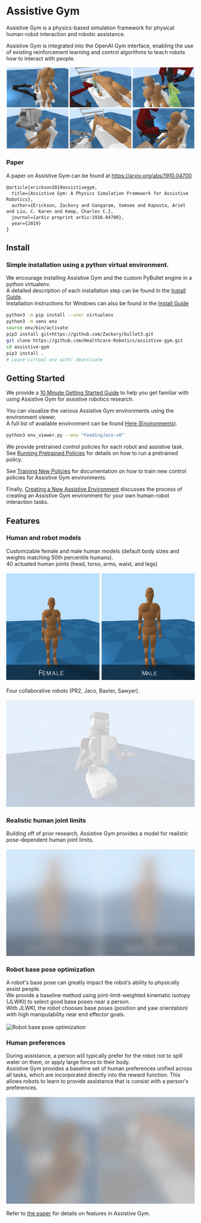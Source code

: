# Assistive Gym

Assistive Gym is a physics-based simulation framework for physical human-robot interaction and robotic assistance.

Assistive Gym is integrated into the OpenAI Gym interface, enabling the use of existing reinforcement learning and control algorithms to teach robots how to interact with people. 

![Assistive Gym](images/assistive_gym.jpg "Assistive Gym")

### Paper
A paper on Assistive Gym can be found at https://arxiv.org/abs/1910.04700
```
@article{erickson2019assistivegym,
  title={Assistive Gym: A Physics Simulation Framework for Assistive Robotics},
  author={Erickson, Zackory and Gangaram, Vamsee and Kapusta, Ariel and Liu, C. Karen and Kemp, Charles C.},
  journal={arXiv preprint arXiv:1910.04700},
  year={2019}
}
```

## Install
### Simple installation using a python virtual environment.
We encourage installing Assistive Gym and the custom PyBullet engine in a python virtualenv.  
A detailed description of each installation step can be found in the [Install Guide](https://github.com/Healthcare-Robotics/assistive-gym/wiki/1.-Install).  
Installation instructions for Windows can also be found in the [Install Guide](https://github.com/Healthcare-Robotics/assistive-gym/wiki/1.-Install#installing-on-windows)
```bash
python3 -m pip install --user virtualenv
python3 -m venv env
source env/bin/activate
pip3 install git+https://github.com/Zackory/bullet3.git
git clone https://github.com/Healthcare-Robotics/assistive-gym.git
cd assistive-gym
pip3 install .
# Leave virtual env with: deactivate
```

## Getting Started
We provide a [10 Minute Getting Started Guide](https://github.com/Healthcare-Robotics/assistive-gym/wiki/3.-Getting-Started) to help you get familiar with using Assistive Gym for assistive robotics research.

You can visualize the various Assistive Gym environments using the environment viewer.  
A full list of available environment can be found [Here (Environments)](https://github.com/Healthcare-Robotics/assistive-gym/wiki/2.-Environments).
```bash
python3 env_viewer.py --env "FeedingJaco-v0"
```

We provide pretrained control policies for each robot and assistive task.  
See [Running Pretrained Policies](https://github.com/Healthcare-Robotics/assistive-gym/wiki/4.-Running-Pretrained-Policies) for details on how to run a pretrained policy.

See [Training New Policies](https://github.com/Healthcare-Robotics/assistive-gym/wiki/5.-Training-New-Policies) for documentation on how to train new control policies for Assistive Gym environments.

Finally, [Creating a New Assistive Environment](https://github.com/Healthcare-Robotics/assistive-gym/wiki/6.-Creating-a-New-Assistive-Environment) discusses the process of creating an Assistive Gym environment for your own human-robot interaction tasks.

## Features
### Human and robot models 
Customizable female and male human models (default body sizes and weights matching 50th percentile humans).  
40 actuated human joints (head, torso, arms, waist, and legs)  
&nbsp;  
![Human models](images/human_models.gif "Human models")  
&nbsp;  
Four collaborative robots (PR2, Jaco, Baxter, Sawyer).  
&nbsp;  
![Robot models](images/robot_models.gif "Robot models")
### Realistic human joint limits
Building off of prior research, Assistive Gym provides a model for realistic pose-dependent human joint limits.  
&nbsp;  
![Realistic human joint limits](images/realistic_human_joint_limits.gif "Realistic human joint limits")
### Robot base pose optimization
A robot's base pose can greatly impact the robot’s ability to physically assist people.  
We provide a baseline method using joint-limit-weighted kinematic isotopy (JLWKI) to select good base poses near a person.  
With JLWKI, the robot chooses base poses (position and yaw orientation) with high manipulability near end effector goals.  
&nbsp;  
![Robot base pose optimization](images/robot_base_pose_optimization.gif "Robot base pose optimization")
### Human preferences
During assistance, a person will typically prefer for the robot not to spill water on them, or apply large forces to their body.  
Assistive Gym provides a baseline set of human preferences unified across all tasks, which are incorporated directly into the reward function.
This allows robots to learn to provide assistance that is consist with a person's preferences.  
&nbsp;  
![Human preferences](images/human_preferences.gif "Human preferences")

Refer to [the paper](https://arxiv.org/abs/1910.04700) for details on features in Assistive Gym.
